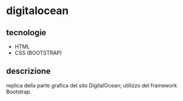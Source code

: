 # digitalocean
## tecnologie
* HTML
* CSS (BOOTSTRAP)
## descrizione
replica della parte grafica del sito DigitalOcean; utilizzo del framework Bootstrap.
